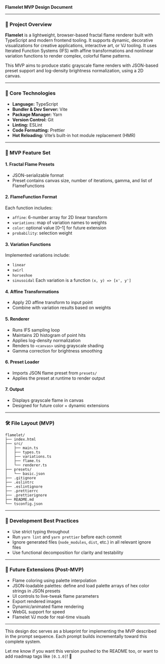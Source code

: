 **Flamelet MVP Design Document**

---

### 📌 Project Overview

**Flamelet** is a lightweight, browser-based fractal flame renderer built with TypeScript and modern frontend tooling. It supports dynamic, decorative visualizations for creative applications, interactive art, or VJ tooling. It uses Iterated Function Systems (IFS) with affine transformations and nonlinear variation functions to render complex, colorful flame patterns.

This MVP aims to produce static grayscale flame renders with JSON-based preset support and log-density brightness normalization, using a 2D canvas.

---

### 🔧 Core Technologies

- **Language:** TypeScript
- **Bundler & Dev Server:** Vite
- **Package Manager:** Yarn
- **Version Control:** Git
- **Linting:** ESLint
- **Code Formatting:** Prettier
- **Hot Reloading:** Vite’s built-in hot module replacement (HMR)

---

### 🧱 MVP Feature Set

#### 1. **Fractal Flame Presets**

- JSON-serializable format
- Preset contains canvas size, number of iterations, gamma, and list of FlameFunctions

#### 2. **FlameFunction Format**

Each function includes:

- `affine`: 6-number array for 2D linear transform
- `variations`: map of variation names to weights
- `color`: optional value \[0–1] for future extension
- `probability`: selection weight

#### 3. **Variation Functions**

Implemented variations include:

- `linear`
- `swirl`
- `horseshoe`
- `sinusoidal`
  Each variation is a function `(x, y) => [x', y']`

#### 4. **Affine Transformations**

- Apply 2D affine transform to input point
- Combine with variation results based on weights

#### 5. **Renderer**

- Runs IFS sampling loop
- Maintains 2D histogram of point hits
- Applies log-density normalization
- Renders to `<canvas>` using grayscale shading
- Gamma correction for brightness smoothing

#### 6. **Preset Loader**

- Imports JSON flame preset from `presets/`
- Applies the preset at runtime to render output

#### 7. **Output**

- Displays grayscale flame in canvas
- Designed for future color + dynamic extensions

---

### 🛠 File Layout (MVP)

```
flamelet/
├── index.html
├── src/
│   ├── main.ts
│   ├── types.ts
│   ├── variations.ts
│   ├── flame.ts
│   └── renderer.ts
├── presets/
│   └── basic.json
├── .gitignore
├── .eslintrc
├── .eslintignore
├── .prettierrc
├── .prettierignore
├── README.md
└── tsconfig.json
```

---

### 🧪 Development Best Practices

- Use strict typing throughout
- Run `yarn lint` and `yarn prettier` before each commit
- Ignore generated files (`node_modules`, `dist`, etc.) in all relevant ignore files
- Use functional decomposition for clarity and testability

---

### 🔄 Future Extensions (Post-MVP)

- Flame coloring using palette interpolation
- JSON-loadable palettes: define and load palette arrays of hex color strings in JSON presets
- UI controls to live-tweak flame parameters
- Export rendered images
- Dynamic/animated flame rendering
- WebGL support for speed
- Flamelet VJ mode for real-time visuals

---

This design doc serves as a blueprint for implementing the MVP described in the prompt sequence. Each prompt builds incrementally toward this complete system.

Let me know if you want this version pushed to the README too, or want to add roadmap tags like `[0.1.0]`! 🌟
